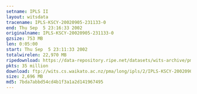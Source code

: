 ```yaml
---
setname: IPLS II
layout: witsdata
tracename: IPLS-KSCY-20020905-231133-0
end: Thu Sep  5 23:16:33 2002
originalname: IPLS-KSCY-20020905-231133-0
gzsize: 753 MB
len: 0:05:00
start: Thu Sep  5 23:11:33 2002
totalwirelen: 22,970 MB
ripedownload: https://data-repository.ripe.net/datasets/wits-archive/pma/long/ipls/2/IPLS-KSCY-20020905-231133-0.gz
pkts: 35 million
download: ftp://wits.cs.waikato.ac.nz/pma/long/ipls/2/IPLS-KSCY-20020905-231133-0.gz
size: 2,696 MB
md5: 7bda7abbd54cd4b1f3a1a2d141967495
---
```

